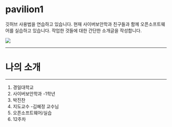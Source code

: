 # pavilion1
깃허브 사용법을 연습하고 있습니다.
현재 사이버보안학과 친구들과 함께 오픈소프트웨어를 실습하고 있습니다.
작업한 것들에 대한 간단한 소개글을 작성합니다.

![](./image/강아지.jpg)
*****
# 나의 소개
*****
1. 경일대학교
2. 사이버보안학과
   -1학년
3. 박진찬
4. 지도교수
   -김혜정 교수님
5. 오픈소프트웨어/실습
6. 12주차
